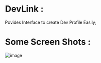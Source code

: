 # DevLink : 
Povides Interface to create Dev Profile Easily;

# Some Screen Shots :
![image](https://github.com/anshul-kh/Flask_Project/assets/122505679/29d5aa46-d785-4440-82aa-6de0ba064c64)
